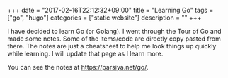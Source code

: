 +++
date = "2017-02-16T22:12:32+09:00"
title = "Learning Go"
tags = ["go", "hugo"]
categories = ["static website"]
description = ""
+++

I have decided to learn Go (or Golang). I went through the Tour of Go and made some notes. Some of the items/code are directly copy pasted from there. The notes are just a cheatsheet to help me look things up quickly while learning. I will update that page as I learn more.

You can see the notes at https://parsiya.net/go/.
